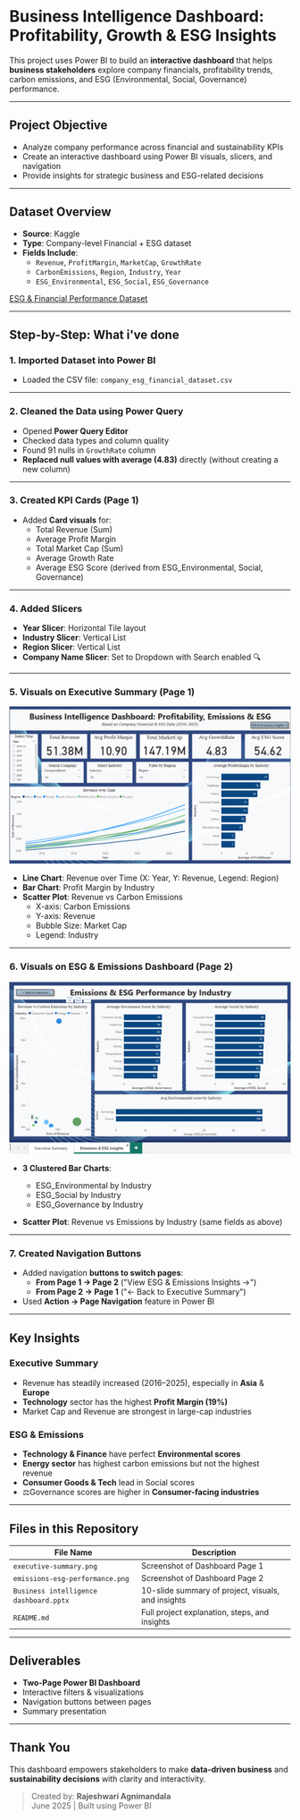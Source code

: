# Business Intelligence Dashboard: Profitability, Growth & ESG Insights

This project uses Power BI to build an **interactive dashboard** that helps **business stakeholders** explore company financials, profitability trends, carbon emissions, and ESG (Environmental, Social, Governance) performance.

---

## Project Objective

- Analyze company performance across financial and sustainability KPIs
- Create an interactive dashboard using Power BI visuals, slicers, and navigation
- Provide insights for strategic business and ESG-related decisions

---

## Dataset Overview

- **Source**: Kaggle  
- **Type**: Company-level Financial + ESG dataset  
- **Fields Include**:
  - `Revenue`, `ProfitMargin`, `MarketCap`, `GrowthRate`
  - `CarbonEmissions`, `Region`, `Industry`, `Year`
  - `ESG_Environmental`, `ESG_Social`, `ESG_Governance`
 
[ESG & Financial Performance Dataset]([https://www.kaggle.com/...](https://www.kaggle.com/datasets/shriyashjagtap/esg-and-financial-performance-dataset))

---

## Step-by-Step: What i've done

### 1. Imported Dataset into Power BI
- Loaded the CSV file: `company_esg_financial_dataset.csv`

---

### 2. Cleaned the Data using Power Query
- Opened **Power Query Editor**
- Checked data types and column quality
- Found 91 nulls in `GrowthRate` column
- **Replaced null values with average (4.83)** directly (without creating a new column)

---

### 3. Created KPI Cards (Page 1)

- Added **Card visuals** for:
  - Total Revenue (Sum)
  - Average Profit Margin
  - Total Market Cap (Sum)
  - Average Growth Rate
  - Average ESG Score (derived from ESG_Environmental, Social, Governance)

---

### 4. Added Slicers

- **Year Slicer**: Horizontal Tile layout
- **Industry Slicer**: Vertical List
- **Region Slicer**: Vertical List
- **Company Name Slicer**: Set to Dropdown with Search enabled 🔍

---

### 5. Visuals on Executive Summary (Page 1)

![Executive Summary](executive-summary.png)

- **Line Chart**: Revenue over Time (X: Year, Y: Revenue, Legend: Region)
- **Bar Chart**: Profit Margin by Industry
- **Scatter Plot**: Revenue vs Carbon Emissions
  - X-axis: Carbon Emissions  
  - Y-axis: Revenue  
  - Bubble Size: Market Cap  
  - Legend: Industry

---

### 6. Visuals on ESG & Emissions Dashboard (Page 2)

![ESG Insights](emissions-esg-performance.png)

- **3 Clustered Bar Charts**:
  - ESG_Environmental by Industry
  - ESG_Social by Industry
  - ESG_Governance by Industry

- **Scatter Plot**: Revenue vs Emissions by Industry (same fields as above)

---

### 7. Created Navigation Buttons

- Added navigation **buttons to switch pages**:
  - **From Page 1 → Page 2** ("View ESG & Emissions Insights →")
  - **From Page 2 → Page 1** ("← Back to Executive Summary")
- Used **Action → Page Navigation** feature in Power BI

---

## Key Insights

### Executive Summary
- Revenue has steadily increased (2016–2025), especially in **Asia** & **Europe**
- **Technology** sector has the highest **Profit Margin (19%)**
- Market Cap and Revenue are strongest in large-cap industries

### ESG & Emissions
- **Technology & Finance** have perfect **Environmental scores**
- **Energy sector** has highest carbon emissions but not the highest revenue
- **Consumer Goods & Tech** lead in Social scores
- ⚖Governance scores are higher in **Consumer-facing industries**

---

## Files in this Repository

| File Name | Description |
|-----------|-------------|
| `executive-summary.png` | Screenshot of Dashboard Page 1 |
| `emissions-esg-performance.png` | Screenshot of Dashboard Page 2 |
| `Business intelligence dashboard.pptx` | 10-slide summary of project, visuals, and insights |
| `README.md` | Full project explanation, steps, and insights |

---

## Deliverables

- **Two-Page Power BI Dashboard**
- Interactive filters & visualizations
- Navigation buttons between pages
- Summary presentation

---

## Thank You

This dashboard empowers stakeholders to make **data-driven business** and **sustainability decisions** with clarity and interactivity.

> Created by: **Rajeshwari Agnimandala**  
> June 2025 | Built using Power BI

